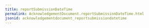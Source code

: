 ```yaml
---
title: reportSubmissionDateTime
permalink: AcknowledgementDocument.reportSubmissionDateTime.html
jsonid: acknowledgementdocument_reportsubmissiondatetime
---
```

